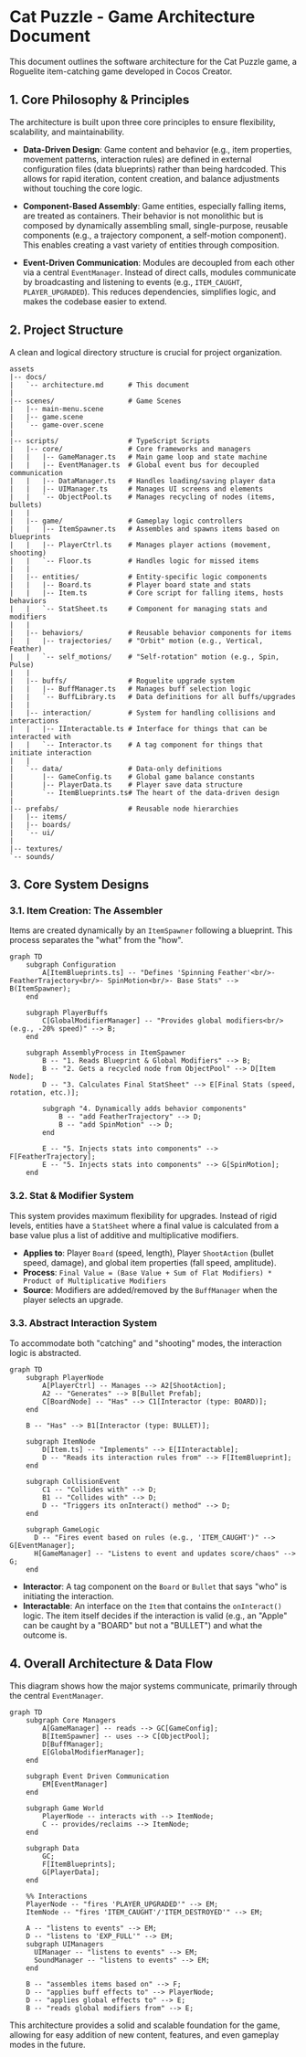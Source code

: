 # Cat Puzzle - Game Architecture Document

This document outlines the software architecture for the Cat Puzzle game, a Roguelite item-catching game developed in Cocos Creator.

## 1. Core Philosophy & Principles

The architecture is built upon three core principles to ensure flexibility, scalability, and maintainability.

-   **Data-Driven Design**: Game content and behavior (e.g., item properties, movement patterns, interaction rules) are defined in external configuration files (data blueprints) rather than being hardcoded. This allows for rapid iteration, content creation, and balance adjustments without touching the core logic.

-   **Component-Based Assembly**: Game entities, especially falling items, are treated as containers. Their behavior is not monolithic but is composed by dynamically assembling small, single-purpose, reusable components (e.g., a trajectory component, a self-motion component). This enables creating a vast variety of entities through composition.

-   **Event-Driven Communication**: Modules are decoupled from each other via a central `EventManager`. Instead of direct calls, modules communicate by broadcasting and listening to events (e.g., `ITEM_CAUGHT`, `PLAYER_UPGRADED`). This reduces dependencies, simplifies logic, and makes the codebase easier to extend.

## 2. Project Structure

A clean and logical directory structure is crucial for project organization.

```
assets
|-- docs/
|   `-- architecture.md      # This document
|
|-- scenes/                  # Game Scenes
|   |-- main-menu.scene
|   |-- game.scene
|   `-- game-over.scene
|
|-- scripts/                 # TypeScript Scripts
|   |-- core/                # Core frameworks and managers
|   |   |-- GameManager.ts   # Main game loop and state machine
|   |   |-- EventManager.ts  # Global event bus for decoupled communication
|   |   |-- DataManager.ts   # Handles loading/saving player data
|   |   |-- UIManager.ts     # Manages UI screens and elements
|   |   `-- ObjectPool.ts    # Manages recycling of nodes (items, bullets)
|   |
|   |-- game/                # Gameplay logic controllers
|   |   |-- ItemSpawner.ts   # Assembles and spawns items based on blueprints
|   |   |-- PlayerCtrl.ts    # Manages player actions (movement, shooting)
|   |   `-- Floor.ts         # Handles logic for missed items
|   |
|   |-- entities/            # Entity-specific logic components
|   |   |-- Board.ts         # Player board state and stats
|   |   |-- Item.ts          # Core script for falling items, hosts behaviors
|   |   `-- StatSheet.ts     # Component for managing stats and modifiers
|   |
|   |-- behaviors/           # Reusable behavior components for items
|   |   |-- trajectories/    # "Orbit" motion (e.g., Vertical, Feather)
|   |   `-- self_motions/    # "Self-rotation" motion (e.g., Spin, Pulse)
|   |
|   |-- buffs/               # Roguelite upgrade system
|   |   |-- BuffManager.ts   # Manages buff selection logic
|   |   `-- BuffLibrary.ts   # Data definitions for all buffs/upgrades
|   |
|   |-- interaction/         # System for handling collisions and interactions
|   |   |-- IInteractable.ts # Interface for things that can be interacted with
|   |   `-- Interactor.ts    # A tag component for things that initiate interaction
|   |
|   `-- data/                # Data-only definitions
|       |-- GameConfig.ts    # Global game balance constants
|       |-- PlayerData.ts    # Player save data structure
|       `-- ItemBlueprints.ts# The heart of the data-driven design
|
|-- prefabs/                 # Reusable node hierarchies
|   |-- items/
|   |-- boards/
|   `-- ui/
|
|-- textures/
`-- sounds/
```

## 3. Core System Designs

### 3.1. Item Creation: The Assembler

Items are created dynamically by an `ItemSpawner` following a blueprint. This process separates the "what" from the "how".

```mermaid
graph TD
    subgraph Configuration
        A[ItemBlueprints.ts] -- "Defines 'Spinning Feather'<br/>- FeatherTrajectory<br/>- SpinMotion<br/>- Base Stats" --> B(ItemSpawner);
    end

    subgraph PlayerBuffs
        C[GlobalModifierManager] -- "Provides global modifiers<br/>(e.g., -20% speed)" --> B;
    end

    subgraph AssemblyProcess in ItemSpawner
        B -- "1. Reads Blueprint & Global Modifiers" --> B;
        B -- "2. Gets a recycled node from ObjectPool" --> D[Item Node];
        D -- "3. Calculates Final StatSheet" --> E[Final Stats (speed, rotation, etc.)];
        
        subgraph "4. Dynamically adds behavior components"
            B -- "add FeatherTrajectory" --> D;
            B -- "add SpinMotion" --> D;
        end
        
        E -- "5. Injects stats into components" --> F[FeatherTrajectory];
        E -- "5. Injects stats into components" --> G[SpinMotion];
    end
```

### 3.2. Stat & Modifier System

This system provides maximum flexibility for upgrades. Instead of rigid levels, entities have a `StatSheet` where a final value is calculated from a base value plus a list of additive and multiplicative modifiers.

-   **Applies to**: Player `Board` (speed, length), Player `ShootAction` (bullet speed, damage), and global item properties (fall speed, amplitude).
-   **Process**: `Final Value = (Base Value + Sum of Flat Modifiers) * Product of Multiplicative Modifiers`
-   **Source**: Modifiers are added/removed by the `BuffManager` when the player selects an upgrade.

### 3.3. Abstract Interaction System

To accommodate both "catching" and "shooting" modes, the interaction logic is abstracted.

```mermaid
graph TD
    subgraph PlayerNode
        A[PlayerCtrl] -- Manages --> A2[ShootAction];
        A2 -- "Generates" --> B[Bullet Prefab];
        C[BoardNode] -- "Has" --> C1[Interactor (type: BOARD)];
    end
    
    B -- "Has" --> B1[Interactor (type: BULLET)];

    subgraph ItemNode
        D[Item.ts] -- "Implements" --> E[IInteractable];
        D -- "Reads its interaction rules from" --> F[ItemBlueprint];
    end

    subgraph CollisionEvent
        C1 -- "Collides with" --> D;
        B1 -- "Collides with" --> D;
        D -- "Triggers its onInteract() method" --> D;
    end
    
    subgraph GameLogic
      D -- "Fires event based on rules (e.g., 'ITEM_CAUGHT')" --> G[EventManager];
      H[GameManager] -- "Listens to event and updates score/chaos" --> G;
    end
```

-   **Interactor**: A tag component on the `Board` or `Bullet` that says "who" is initiating the interaction.
-   **Interactable**: An interface on the `Item` that contains the `onInteract()` logic. The item itself decides if the interaction is valid (e.g., an "Apple" can be caught by a "BOARD" but not a "BULLET") and what the outcome is.

## 4. Overall Architecture & Data Flow

This diagram shows how the major systems communicate, primarily through the central `EventManager`.

```mermaid
graph TD
    subgraph Core Managers
        A[GameManager] -- reads --> GC[GameConfig];
        B[ItemSpawner] -- uses --> C[ObjectPool];
        D[BuffManager];
        E[GlobalModifierManager];
    end

    subgraph Event Driven Communication
        EM[EventManager]
    end

    subgraph Game World
        PlayerNode -- interacts with --> ItemNode;
        C -- provides/reclaims --> ItemNode;
    end

    subgraph Data
        GC;
        F[ItemBlueprints];
        G[PlayerData];
    end
    
    %% Interactions
    PlayerNode -- "fires 'PLAYER_UPGRADED'" --> EM;
    ItemNode -- "fires 'ITEM_CAUGHT'/'ITEM_DESTROYED'" --> EM;
    
    A -- "listens to events" --> EM;
    D -- "listens to 'EXP_FULL'" --> EM;
    subgraph UIManagers
      UIManager -- "listens to events" --> EM;
      SoundManager -- "listens to events" --> EM;
    end

    B -- "assembles items based on" --> F;
    D -- "applies buff effects to" --> PlayerNode;
    D -- "applies global effects to" --> E;
    B -- "reads global modifiers from" --> E;
```

This architecture provides a solid and scalable foundation for the game, allowing for easy addition of new content, features, and even gameplay modes in the future.
